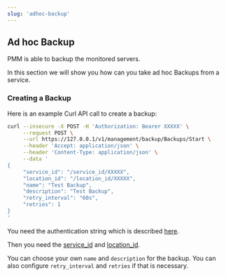 ```yaml
---
slug: 'adhoc-backup'
---
```


## Ad hoc Backup

PMM is able to backup the monitored servers. 

In this section we will show you how can you take ad hoc Backups from a service.


### Creating a Backup

Here is an example Curl API call to create a backup:

```bash
curl --insecure -X POST -H 'Authorization: Bearer XXXXX' \
     --request POST \
     --url https://127.0.0.1/v1/management/backup/Backups/Start \
     --header 'Accept: application/json' \
     --header 'Content-Type: application/json' \
     --data '
{
     "service_id": "/service_id/XXXXX",
     "location_id": "/location_id/XXXXX",
     "name": "Test Backup",
     "description": "Test Backup",
     "retry_interval": "60s",
     "retries": 1
}
'
```

You need the authentication string which is described [here](ref:authentication).

Then you need the [service_id](ref:listservices) and [location_id](ref:listlocations).

You can choose your own `name` and `description` for the backup. You can also configure `retry_interval` and `retries` if that is necessary. 

